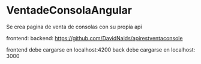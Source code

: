 # VentadeConsolaAngular

Se crea pagina de venta de consolas con su propia api

frontend: 
backend: https://github.com/DavidNaids/apirestventaconsole

frontend debe cargarse en localhost:4200
back debe cargarse en localhost: 3000
